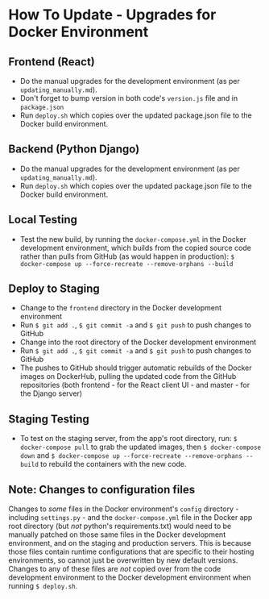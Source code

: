 # How To Update - Upgrades for Docker Environment

## Frontend (React)

- Do the manual upgrades for the development environment (as per `updating_manually.md`).
- Don't forget to bump version in both code's `version.js` file and in `package.json`
- Run `deploy.sh` which copies over the updated package.json file to the Docker build environment.

## Backend (Python Django)

- Do the manual upgrades for the development environment (as per `updating_manually.md`).
- Run `deploy.sh` which copies over the updated package.json file to the Docker build environment.

## Local Testing

- Test the new build, by running the `docker-compose.yml` in the Docker development environment, which builds from the copied source code rather than pulls from GitHub (as would happen in production): `$ docker-compose up --force-recreate --remove-orphans --build`

## Deploy to Staging

- Change to the `frontend` directory in the Docker development environment
- Run `$ git add .`, `$ git commit -a` and `$ git push` to push changes to GitHub
- Change into the root directory of the Docker development environment
- Run `$ git add .`, `$ git commit -a` and `$ git push` to push changes to GitHub
- The pushes to GitHub should trigger automatic rebuilds of the Docker images on DockerHub, pulling the updated code from the GitHub repositories (both frontend - for the React client UI - and master - for the Django server)

## Staging Testing

- To test on the staging server, from the app's root directory, run: `$ docker-compose pull` to grab the updated images, then `$ docker-compose down` and `$ docker-compose up --force-recreate --remove-orphans --build` to rebuild the containers with the new code.

## Note: Changes to configuration files

Changes to _some_ files in the Docker environment's `config` directory - including `settings.py` - and the `docker-compose.yml` file in the Docker app root directory (but *not* python's requirements.txt) would need to be manually patched on those same files in the Docker development environment, and on the staging and production servers. This is because those files contain runtime configurations that are specific to their hosting environments, so cannot just be overwritten by new default versions. Changes to any of these files are *not* copied over from the code development environment to the Docker development environment when running `$ deploy.sh`.
